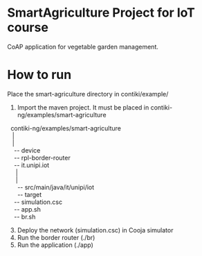 # SmartAgriculture Project for IoT course
CoAP application for vegetable garden management. 


# How to run
Place the smart-agriculture directory in contiki/example/
1) Import the maven project. It must be placed in contiki-ng/examples/smart-agriculture


&nbsp;&nbsp;contiki-ng/examples/smart-agriculture <br />
&nbsp;&nbsp;&nbsp;| <br />
&nbsp;&nbsp;&nbsp;| <br />
&nbsp;&nbsp;&nbsp;&nbsp;-- device <br />
&nbsp;&nbsp;&nbsp;&nbsp;-- rpl-border-router <br />
&nbsp;&nbsp;&nbsp;&nbsp;-- it.unipi.iot <br />
&nbsp;&nbsp;&nbsp;&nbsp;&nbsp;| <br />
&nbsp;&nbsp;&nbsp;&nbsp;&nbsp;| <br />
&nbsp;&nbsp;&nbsp;&nbsp;&nbsp;&nbsp;-- src/main/java/it/unipi/iot <br />
&nbsp;&nbsp;&nbsp;&nbsp;&nbsp;&nbsp;-- target <br />
&nbsp;&nbsp;&nbsp;&nbsp;-- simulation.csc <br />
&nbsp;&nbsp;&nbsp;&nbsp;-- app.sh <br />
&nbsp;&nbsp;&nbsp;&nbsp;-- br.sh <br />
            

3) Deploy the network (simulation.csc) in Cooja simulator
4) Run the border router (./br)
5) Run the application (./app)
